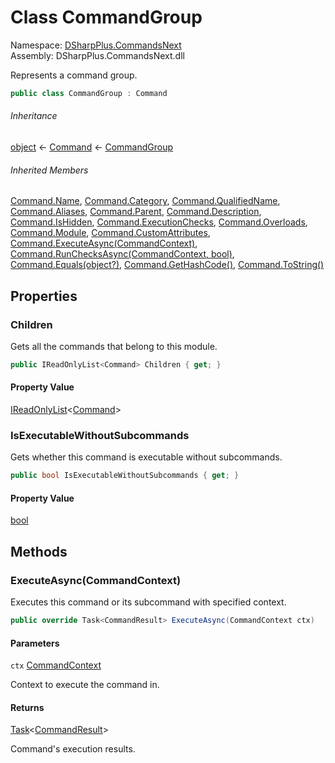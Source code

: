 # Class CommandGroup

Namespace: [DSharpPlus.CommandsNext](DSharpPlus.CommandsNext.md)  
Assembly: DSharpPlus.CommandsNext.dll

Represents a command group.

```csharp
public class CommandGroup : Command
```

###### Inheritance

[object](https://learn.microsoft.com/dotnet/api/system.object) ← 
[Command](DSharpPlus.CommandsNext.Command.md) ← 
[CommandGroup](DSharpPlus.CommandsNext.CommandGroup.md)

###### Inherited Members

[Command.Name](DSharpPlus.CommandsNext.Command.md\#DSharpPlus\_CommandsNext\_Command\_Name), 
[Command.Category](DSharpPlus.CommandsNext.Command.md\#DSharpPlus\_CommandsNext\_Command\_Category), 
[Command.QualifiedName](DSharpPlus.CommandsNext.Command.md\#DSharpPlus\_CommandsNext\_Command\_QualifiedName), 
[Command.Aliases](DSharpPlus.CommandsNext.Command.md\#DSharpPlus\_CommandsNext\_Command\_Aliases), 
[Command.Parent](DSharpPlus.CommandsNext.Command.md\#DSharpPlus\_CommandsNext\_Command\_Parent), 
[Command.Description](DSharpPlus.CommandsNext.Command.md\#DSharpPlus\_CommandsNext\_Command\_Description), 
[Command.IsHidden](DSharpPlus.CommandsNext.Command.md\#DSharpPlus\_CommandsNext\_Command\_IsHidden), 
[Command.ExecutionChecks](DSharpPlus.CommandsNext.Command.md\#DSharpPlus\_CommandsNext\_Command\_ExecutionChecks), 
[Command.Overloads](DSharpPlus.CommandsNext.Command.md\#DSharpPlus\_CommandsNext\_Command\_Overloads), 
[Command.Module](DSharpPlus.CommandsNext.Command.md\#DSharpPlus\_CommandsNext\_Command\_Module), 
[Command.CustomAttributes](DSharpPlus.CommandsNext.Command.md\#DSharpPlus\_CommandsNext\_Command\_CustomAttributes), 
[Command.ExecuteAsync\(CommandContext\)](DSharpPlus.CommandsNext.Command.md\#DSharpPlus\_CommandsNext\_Command\_ExecuteAsync\_DSharpPlus\_CommandsNext\_CommandContext\_), 
[Command.RunChecksAsync\(CommandContext, bool\)](DSharpPlus.CommandsNext.Command.md\#DSharpPlus\_CommandsNext\_Command\_RunChecksAsync\_DSharpPlus\_CommandsNext\_CommandContext\_System\_Boolean\_), 
[Command.Equals\(object?\)](DSharpPlus.CommandsNext.Command.md\#DSharpPlus\_CommandsNext\_Command\_Equals\_System\_Object\_), 
[Command.GetHashCode\(\)](DSharpPlus.CommandsNext.Command.md\#DSharpPlus\_CommandsNext\_Command\_GetHashCode), 
[Command.ToString\(\)](DSharpPlus.CommandsNext.Command.md\#DSharpPlus\_CommandsNext\_Command\_ToString)

## Properties

### <a id="DSharpPlus_CommandsNext_CommandGroup_Children"></a>Children

Gets all the commands that belong to this module.

```csharp
public IReadOnlyList<Command> Children { get; }
```

#### Property Value

[IReadOnlyList](https://learn.microsoft.com/dotnet/api/system.collections.generic.ireadonlylist\-1)<[Command](DSharpPlus.CommandsNext.Command.md)\>

### <a id="DSharpPlus_CommandsNext_CommandGroup_IsExecutableWithoutSubcommands"></a>IsExecutableWithoutSubcommands

Gets whether this command is executable without subcommands.

```csharp
public bool IsExecutableWithoutSubcommands { get; }
```

#### Property Value

[bool](https://learn.microsoft.com/dotnet/api/system.boolean)

## Methods

### <a id="DSharpPlus_CommandsNext_CommandGroup_ExecuteAsync_DSharpPlus_CommandsNext_CommandContext_"></a>ExecuteAsync\(CommandContext\)

Executes this command or its subcommand with specified context.

```csharp
public override Task<CommandResult> ExecuteAsync(CommandContext ctx)
```

#### Parameters

`ctx` [CommandContext](DSharpPlus.CommandsNext.CommandContext.md)

Context to execute the command in.

#### Returns

[Task](https://learn.microsoft.com/dotnet/api/system.threading.tasks.task\-1)<[CommandResult](DSharpPlus.CommandsNext.CommandResult.md)\>

Command's execution results.

